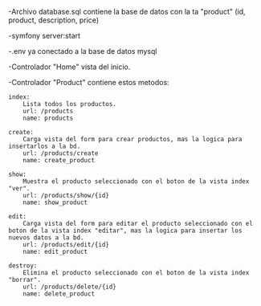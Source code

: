 -Archivo database.sql contiene la base de datos con la ta "product" (id, product, description, price)

-symfony server:start

-.env ya conectado a la base de datos mysql

-Controlador "Home" vista del inicio.

-Controlador "Product" contiene estos metodos:

	index:
		Lista todos los productos.
		url: /products
		name: products
	
	create:
		Carga vista del form para crear productos, mas la logica para insertarlos a la bd.
		url: /products/create
		name: create_product
	
	show:
		Muestra el producto seleccionado con el boton de la vista index "ver".
		url: /products/show/{id}
		name: show_product
	
	edit:
		Carga vista del form para editar el producto seleccionado con el boton de la vista index "editar", mas la logica para insertar los nuevos datos a la bd.
		url: /products/edit/{id}
		name: edit_product
	
	destroy:
		Elimina el producto seleccionado con el boton de la vista index "borrar".
		url: /products/delete/{id}
		name: delete_product
  
